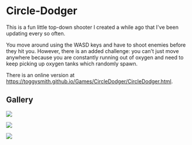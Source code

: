 # Circle-Dodger
 
This is a fun little top-down shooter I created a while ago that I've been updating every so often.

You move around using the WASD keys and have to shoot enemies before they hit you. However, there is an added challenge: you can't just move anywhere because you are constantly running out of oxygen and need to keep picking up oxygen tanks which randomly spawn.

There is an online version at https://toggysmith.github.io/Games/CircleDodger/CircleDodger.html.

## Gallery

![](https://github.com/Toggy-Smith/Toggy-Smith/blob/main/ignore/images/Screenshot%202021-04-01%20at%2022.36.37.png)

![](https://github.com/Toggy-Smith/Toggy-Smith/blob/main/ignore/images/Screenshot%202021-04-01%20at%2022.36.12.png)

![](https://github.com/Toggy-Smith/Toggy-Smith/blob/main/ignore/images/Screenshot%202021-04-01%20at%2022.36.32.png)
